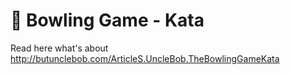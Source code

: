 
# 🎳 Bowling Game - Kata

Read here what's about
http://butunclebob.com/ArticleS.UncleBob.TheBowlingGameKata